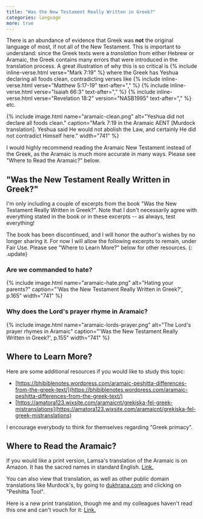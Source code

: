 ```yaml
---
title: "Was the New Testament Really Written in Greek?"
categories: language
more: true
---
```


There is an abundance of evidence that Greek was **not** the original language of most, if not all of the New Testament. This is important to understand: since the Greek texts were a *translation* from either Hebrew or Aramaic, the Greek contains many errors that were introduced in the translation process. A great illustration of why this is so critical is {% include inline-verse.html verse="Mark 7:19" %} where the Greek has Yeshua declaring all foods clean, contradicting verses like {% include inline-verse.html verse="Matthew 5:17-19" text-after="," %} {% include inline-verse.html verse="Isaiah 66:3" text-after="," %} {% include inline-verse.html verse="Revelation 18:2" version="NASB1995" text-after="," %} etc.

{% include image.html name="aramaic-clean.png" alt="Yeshua did not declare all foods clean." caption="Mark 7:19 in the Aramaic AENT [Murdock translation]. Yeshua said He would not abolish the Law, and certainly He did not contradict Himself here." width="741" %}

I would highly recommend reading the Aramaic New Testament instead of the Greek, as the Aramaic is much more accurate in many ways. Please see "Where to Read the Aramaic?" below.

## "Was the New Testament Really Written in Greek?"

I'm only including a couple of excerpts from the book "Was the New Testament Really Written in Greek?". Note that I don't necessarily agree with everything stated in the book or in these excerpts -- as always, test everything!

The book has been discontinued, and I will honor the author's wishes by no longer sharing it. For now I will allow the following excerpts to remain, under Fair Use. Please see "Where to Learn More?" below for other resources.
{: .update}

### Are we commanded to hate?

{% include image.html name="aramaic-hate.png" alt="Hating your parents?" caption="'Was the New Testament Really Written in Greek?', p.165" width="741" %}

### Why does the Lord's prayer rhyme in Aramaic?

{% include image.html name="aramaic-lords-prayer.png" alt="The Lord's prayer rhymes in Aramaic" caption="'Was the New Testament Really Written in Greek?', p.155" width="741" %}

## Where to Learn More?

Here are some additional resources if you would like to study this topic:

- [https://bhibiblenotes.wordpress.com/aramaic-peshitta-differences-from-the-greek-text/](https://bhibiblenotes.wordpress.com/aramaic-peshitta-differences-from-the-greek-text/)
- [https://amatora123.wixsite.com/aramaicnt/grekiska-fel-greek-mistranslations](https://amatora123.wixsite.com/aramaicnt/grekiska-fel-greek-mistranslations)

I encourage everybody to think for themselves regarding "Greek primacy".

## Where to Read the Aramaic?

If you would like a print version, Lamsa's translation of the Aramaic is on Amazon. It has the sacred names in standard English.
[Link.](https://a.co/d/gPKrWUh)

You can also view that translation, as well as other public domain translations like Murdock's, by going to [dukhrana.com](https://dukhrana.com) and clicking on "Peshitta Tool".

Here is a new print translation, though me and my colleagues haven't read this one and can't vouch for it:
[Link.](https://www.lulu.com/shop/david-bauscher/the-peshitta-holy-bible-translated/hardcover/product-24008886.html?page=1&pageSize=4)
